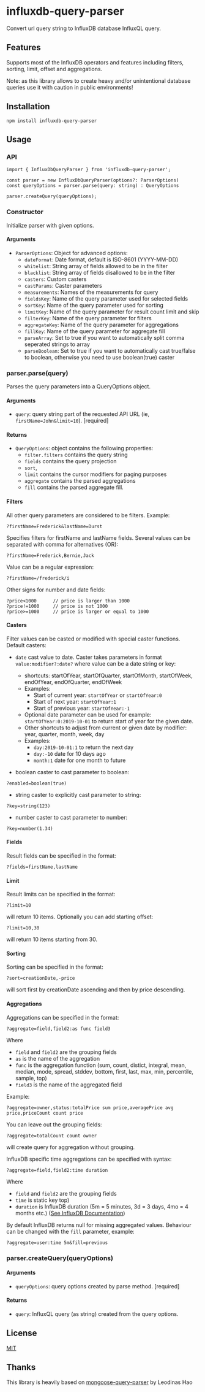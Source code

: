 # influxdb-query-parser

Convert url query string to InfluxDB database InfluxQL query.

## Features

Supports most of the InfluxDB operators and features including filters, sorting, limit, offset and aggregations.

Note: as this library allows to create heavy and/or unintentional database queries use it with caution in public environments!

## Installation
```
npm install influxdb-query-parser
```

## Usage

### API
```
import { InfluxDbQueryParser } from 'influxdb-query-parser';

const parser = new InfluxDbQueryParser(options?: ParserOptions)
const queryOptions = parser.parse(query: string) : QueryOptions

parser.createQuery(queryOptions);
```

### Constructor
Initialize parser with given options.

#### Arguments
- `ParserOptions`: Object for advanced options:
	- `dateFormat`: Date format, default is ISO-8601 (YYYY-MM-DD)
	- `whitelist`: String array of fields allowed to be in the filter
	- `blacklist`: String array of fields disallowed to be in the filter
	- `casters`: Custom casters
	- `castParams`: Caster parameters
	- `measurements`: Names of the measurements for query
	- `fieldsKey`: Name of the query parameter used for selected fields
	- `sortKey`: Name of the query parameter used for sorting
	- `limitKey`: Name of the query parameter for result count limit and skip
	- `filterKey`: Name of the query parameter for filters
	- `aggregateKey`: Name of the query parameter for aggregations
	- `fillKey`: Name of the query parameter for aggregate fill
	- `parseArray`: Set to true if you want to automatically split comma seperated strings to array
	- `parseBoolean`: Set to true if you want to automatically cast true/false to boolean, otherwise you need to use boolean(true) caster

### parser.parse(query)

Parses the query parameters into a QueryOptions object.

#### Arguments
- `query`: query string part of the requested API URL (ie, `firstName=John&limit=10`). [required]

#### Returns
- `QueryOptions`: object contains the following properties:
    - `filter.filters` contains the query string
    - `fields` contains the query projection
    - `sort`, 
	- `limit` contains the cursor modifiers for paging purposes
	- `aggregate` contains the parsed aggregations
	- `fill` contains the parsed aggregate fill.

#### Filters
All other query parameters are considered to be filters. Example:
```
?firstName=Frederick&lastName=Durst
```

Specifies filters for firstName and lastName fields. Several values can be separated with comma for alternatives (OR):

```
?firstName=Frederick,Bernie,Jack
```

Value can be a regular expression:

```
?firstName=/frederick/i
```

Other signs for number and date fields:

```
?price<1000      // price is larger than 1000
?price!=1000     // price is not 1000
?price>=1000     // price is larger or equal to 1000
```

#### Casters
Filter values can be casted or modified with special caster functions. Default casters:
- `date` cast value to date. Caster takes parameters in format `value:modifier?:date?` where value can be a date string or key:
	- shortcuts: startOfYear, startOfQuarter, startOfMonth, startOfWeek, endOfYear, endOfQuarter, endOfWeek
	- Examples:
		- Start of current year: `startOfYear` or `startOfYear:0`
		- Start of next year: `startOfYear:1`
		- Start of previous year: `startOfYear:-1`
	- Optional date parameter can be used for example: `startOfYear:0:2019-10-01` to return start of year for the given date.
	- Other shortcuts to adjust from current or given date by modifier: year, quarter, month, week, day
	- Examples: 
		- `day:2019-10-01:1` to return the next day
		- `day:-10` date for 10 days ago
		- `month:1` date for one month to future

- boolean caster to cast parameter to boolean:

```
?enabled=boolean(true)
```
- string caster to explicitly cast parameter to string:

```
?key=string(123)
```

- number caster to cast parameter to number:

```
?key=number(1.34)
```

#### Fields
Result fields can be specified in the format:
```
?fields=firstName,lastName
```

#### Limit
Result limits can be specified in the format:
```
?limit=10
```

will return 10 items. Optionally you can add starting offset:

```
?limit=10,30
```

will return 10 items starting from 30.

#### Sorting
Sorting can be specified in the format:
```
?sort=creationDate,-price
```
will sort first by creationDate ascending and then by price descending.

#### Aggregations
Aggregations can be specified in the format:
```
?aggregate=field,field2:as func field3
```

Where 
- `field` and `field2` are the grouping fields
- `as` is the name of the aggregation
- `func` is the aggregation function (sum, count, distict, integral, mean, median, mode, spread, stddev, bottom, first, last, max, min, percentile, sample, top)
- `field3` is the name of the aggregated field

Example:
```
?aggregate=owner,status:totalPrice sum price,averagePrice avg price,priceCount count price
```

You can leave out the grouping fields:
```
?aggregate=totalCount count owner
```

will create query for aggregation without grouping.

InfluxDB specific time aggregations can be specified with syntax:

```
?aggregate=field,field2:time duration
```
Where 
- `field` and `field2` are the grouping fields
- `time` is static key
top)
- `duration` is InfluxDB duration (5m = 5 minutes, 3d = 3 days, 4mo = 4 months etc.) ([See InfluxDB Documentation](https://docs.influxdata.com/influxdb/v2.0/reference/flux/language/lexical-elements/#duration-literals))

By default InfluxDB returns null for missing aggregated values. Behaviour can be changed with the `fill` parameter, example:

```
?aggregate=user:time 5m&fill=previous
```


### parser.createQuery(queryOptions)

#### Arguments
- `queryOptions`: query options created by parse method. [required]

#### Returns
- `query`: InfluxQL query (as string) created from the query options.

## License
[MIT](LICENSE)

## Thanks
This library is heavily based on [mongoose-query-parser](https://github.com/leodinas-hao/mongoose-query-parser) by Leodinas Hao
